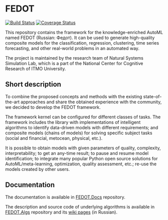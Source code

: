 # FEDOT
[![Build Status](https://travis-ci.com/J3FALL/THEODOR.svg?token=ABTJ8bEXZokRxF3wLrtJ&branch=master)](https://travis-ci.com/J3FALL/THEODOR) [![Coverage Status](https://coveralls.io/repos/github/J3FALL/THEODOR/badge.svg?branch=master)](https://coveralls.io/github/J3FALL/THEODOR?branch=master)

This repository contains the framework for the knowledge-enriched AutoML named FEDOT (Russian: Федот).
It can be used to generate high-quality composite models for the classification, regression, clustering, time series forecasting, and other real-world problems in an automated way.

The project is maintained by the research team of Natural Systems Simulation Lab, which is a part of the National Center for Cognitive Research of ITMO University.


## Short description

To combine the proposed concepts and methods with the existing state-of-the-art approaches and share the obtained experience with the community, we decided to develop the FEDOT framework.

The framework kernel can be configured for different classes of tasks. The framework includes the library with implementations of intelligent algorithms to identify data-driven models with different requirements; and composite models (chains of models) for solving specific subject tasks (social and financial, metocean, physical, etc.).

It is possible to obtain models with given parameters of quality, complexity, interpretability; to get an any-time result; to pause and resume model identification; to integrate many popular Python open source solutions for AutoML/meta-learning, optimization, quality assessment, etc.; re-use the models created by other users.

## Documentation

The documentation is available in [FEDOT.Docs](https://itmo-nss-team.github.io/FEDOT.Docs) repository.

The description and source code of underlying algorithms is available in [FEDOT.Algs](https://github.com/ITMO-NSS-team/FEDOT.Algs) repository and its [wiki pages](https://github.com/ITMO-NSS-team/FEDOT.Algs/wiki) (in Russian).
